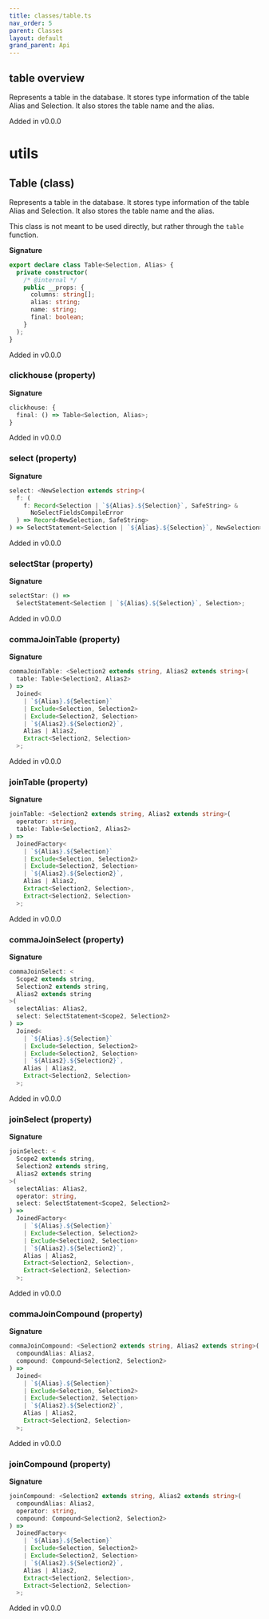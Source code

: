 ```yaml
---
title: classes/table.ts
nav_order: 5
parent: Classes
layout: default
grand_parent: Api
---
```


## table overview

Represents a table in the database.
It stores type information of the table Alias and Selection.
It also stores the table name and the alias.

Added in v0.0.0

# utils

## Table (class)

Represents a table in the database.
It stores type information of the table Alias and Selection.
It also stores the table name and the alias.

This class is not meant to be used directly, but rather through the `table` function.

**Signature**

```ts
export declare class Table<Selection, Alias> {
  private constructor(
    /* @internal */
    public __props: {
      columns: string[];
      alias: string;
      name: string;
      final: boolean;
    }
  );
}
```

Added in v0.0.0

### clickhouse (property)

**Signature**

```ts
clickhouse: {
  final: () => Table<Selection, Alias>;
}
```

Added in v0.0.0

### select (property)

**Signature**

```ts
select: <NewSelection extends string>(
  f: (
    f: Record<Selection | `${Alias}.${Selection}`, SafeString> &
      NoSelectFieldsCompileError
  ) => Record<NewSelection, SafeString>
) => SelectStatement<Selection | `${Alias}.${Selection}`, NewSelection>;
```

Added in v0.0.0

### selectStar (property)

**Signature**

```ts
selectStar: () =>
  SelectStatement<Selection | `${Alias}.${Selection}`, Selection>;
```

Added in v0.0.0

### commaJoinTable (property)

**Signature**

```ts
commaJoinTable: <Selection2 extends string, Alias2 extends string>(
  table: Table<Selection2, Alias2>
) =>
  Joined<
    | `${Alias}.${Selection}`
    | Exclude<Selection, Selection2>
    | Exclude<Selection2, Selection>
    | `${Alias2}.${Selection2}`,
    Alias | Alias2,
    Extract<Selection2, Selection>
  >;
```

Added in v0.0.0

### joinTable (property)

**Signature**

```ts
joinTable: <Selection2 extends string, Alias2 extends string>(
  operator: string,
  table: Table<Selection2, Alias2>
) =>
  JoinedFactory<
    | `${Alias}.${Selection}`
    | Exclude<Selection, Selection2>
    | Exclude<Selection2, Selection>
    | `${Alias2}.${Selection2}`,
    Alias | Alias2,
    Extract<Selection2, Selection>,
    Extract<Selection2, Selection>
  >;
```

Added in v0.0.0

### commaJoinSelect (property)

**Signature**

```ts
commaJoinSelect: <
  Scope2 extends string,
  Selection2 extends string,
  Alias2 extends string
>(
  selectAlias: Alias2,
  select: SelectStatement<Scope2, Selection2>
) =>
  Joined<
    | `${Alias}.${Selection}`
    | Exclude<Selection, Selection2>
    | Exclude<Selection2, Selection>
    | `${Alias2}.${Selection2}`,
    Alias | Alias2,
    Extract<Selection2, Selection>
  >;
```

Added in v0.0.0

### joinSelect (property)

**Signature**

```ts
joinSelect: <
  Scope2 extends string,
  Selection2 extends string,
  Alias2 extends string
>(
  selectAlias: Alias2,
  operator: string,
  select: SelectStatement<Scope2, Selection2>
) =>
  JoinedFactory<
    | `${Alias}.${Selection}`
    | Exclude<Selection, Selection2>
    | Exclude<Selection2, Selection>
    | `${Alias2}.${Selection2}`,
    Alias | Alias2,
    Extract<Selection2, Selection>,
    Extract<Selection2, Selection>
  >;
```

Added in v0.0.0

### commaJoinCompound (property)

**Signature**

```ts
commaJoinCompound: <Selection2 extends string, Alias2 extends string>(
  compoundAlias: Alias2,
  compound: Compound<Selection2, Selection2>
) =>
  Joined<
    | `${Alias}.${Selection}`
    | Exclude<Selection, Selection2>
    | Exclude<Selection2, Selection>
    | `${Alias2}.${Selection2}`,
    Alias | Alias2,
    Extract<Selection2, Selection>
  >;
```

Added in v0.0.0

### joinCompound (property)

**Signature**

```ts
joinCompound: <Selection2 extends string, Alias2 extends string>(
  compoundAlias: Alias2,
  operator: string,
  compound: Compound<Selection2, Selection2>
) =>
  JoinedFactory<
    | `${Alias}.${Selection}`
    | Exclude<Selection, Selection2>
    | Exclude<Selection2, Selection>
    | `${Alias2}.${Selection2}`,
    Alias | Alias2,
    Extract<Selection2, Selection>,
    Extract<Selection2, Selection>
  >;
```

Added in v0.0.0
